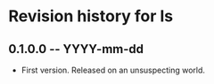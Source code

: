 # Revision history for ls

## 0.1.0.0 -- YYYY-mm-dd

* First version. Released on an unsuspecting world.
